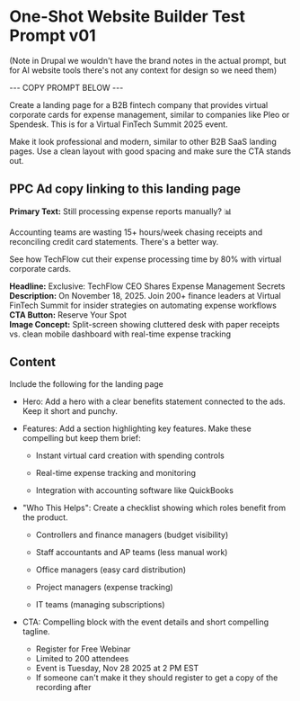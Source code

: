 # One-Shot Website Builder Test Prompt v01

 (Note in Drupal we wouldn't have the brand notes in the actual prompt, but for AI website tools there's not any context for design so we need them)

--- COPY PROMPT BELOW ---

Create a landing page for a B2B fintech company that provides virtual corporate cards for expense management, similar to companies like Pleo or Spendesk. This is for a Virtual FinTech Summit 2025 event. 

Make it look professional and modern, similar to other B2B SaaS landing pages. Use a clean layout with good spacing and make sure the CTA stands out.



## PPC Ad copy linking to this landing page

**Primary Text:** Still processing expense reports manually? 📊  

Accounting teams are wasting 15+ hours/week chasing receipts and reconciling credit card statements. There's a better way.

See how TechFlow cut their expense processing time by 80% with virtual corporate cards.

**Headline:** Exclusive: TechFlow CEO Shares Expense Management Secrets  
**Description:** On November 18, 2025. Join 200+ finance leaders at Virtual FinTech Summit for insider strategies on automating expense workflows  
**CTA Button:** Reserve Your Spot  
**Image Concept:** Split-screen showing cluttered desk with paper receipts vs. clean mobile dashboard with real-time expense tracking





## Content
Include the following for the landing page

- Hero: Add a hero with a clear benefits statement connected to the ads. Keep it short and punchy.

- Features: Add a section highlighting key features. Make these compelling but keep them brief:

  - Instant virtual card creation with spending controls

  - Real-time expense tracking and monitoring 

  - Integration with accounting software like QuickBooks

- "Who This Helps": Create a checklist showing which roles benefit from the product. 

  - Controllers and finance managers (budget visibility)

  - Staff accountants and AP teams (less manual work)

  - Office managers (easy card distribution)

  - Project managers (expense tracking)

  - IT teams (managing subscriptions)

- CTA: Compelling block with the event details and short compelling tagline.

  - Register for Free Webinar
  - Limited to 200 attendees 
  - Event is Tuesday, Nov 28 2025 at 2 PM EST  
  - If someone can't make it they should register to get a copy of the recording after

